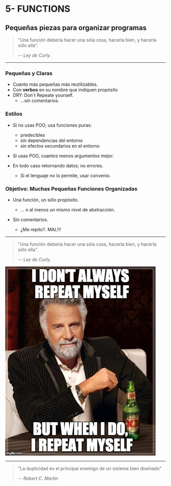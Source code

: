 # 5- FUNCTIONS

## Pequeñas piezas para organizar programas

> "Una función debería hacer una sóla cosa, hacerla bien, y hacerla sólo ella".
>
> -- _Ley de Curly_.

---

### Pequeñas y Claras

- Cuanto más pequeñas más reutilizables.
- Con **verbos** en su nombre que indiquen propósito
- DRY: Don´t Repeate yourself.
  - ...sin comentarios.

### Estilos

- Si no usas POO, usa funciones puras:

  - predecibles
  - sin dependencias del entorno
  - sin efectos secundarios en el entorno

- Si usas POO, cuantos menos argumentos mejor.

- En todo caso retornando datos; no errores.

  - Si el lenguaje no lo permite, usar convenio.

### Objetivo: Muchas Pequeñas Funciones Organizadas

- Una función, un sólo propósito.

  - ... o al menos un mismo nivel de abstracción.

- Sin comentarios.
  - ¿Me repito?. MAL!!!

---

> "Una función debería hacer una sóla cosa, hacerla bien, y hacerla sólo ella".
>
> -- _Ley de Curly_.

![Don´t repeat Yourself](./dry.jpg)

---

> "La duplicidad es el principal enemigo de un sistema bien diseñado"
>
> -- _Robert C. Martin_
